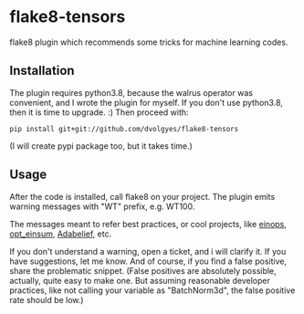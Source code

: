 flake8-tensors
==============

flake8 plugin which recommends some tricks for machine learning codes.

## Installation

The plugin requires python3.8, because the walrus operator was convenient,
and I wrote the plugin for myself. If you don't use python3.8, then it is
time to upgrade. :) Then proceed with:

`pip install git+git://github.com/dvolgyes/flake8-tensors`

(I will create pypi package too, but it takes time.)

## Usage

After the code is installed, call flake8 on your project.
The plugin emits warning messages with "WT" prefix, e.g. WT100.

The messages meant to refer best practices, or cool projects,
like [einops](https://github.com/arogozhnikov/einops), [opt_einsum](https://github.com/dgasmith/opt_einsum),
[Adabelief](https://juntang-zhuang.github.io/adabelief/), etc.

If you don't understand a warning, open a ticket, and i will clarify it.
If you have suggestions, let me know. And of course, if you find
a false positive, share the problematic snippet.
(False positives are absolutely possible, actually, quite easy to make one.
But assuming reasonable developer practices, like not calling your variable
as "BatchNorm3d", the false positive rate should be low.)


